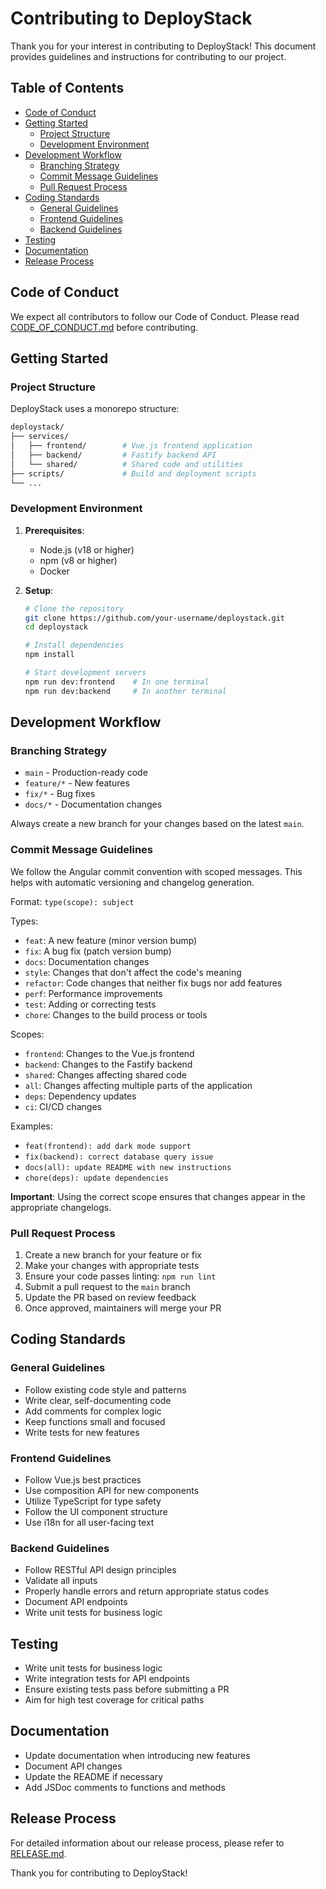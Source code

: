 # Contributing to DeployStack

Thank you for your interest in contributing to DeployStack! This document provides guidelines and instructions for contributing to our project.

## Table of Contents

- [Code of Conduct](#code-of-conduct)
- [Getting Started](#getting-started)
  - [Project Structure](#project-structure)
  - [Development Environment](#development-environment)
- [Development Workflow](#development-workflow)
  - [Branching Strategy](#branching-strategy)
  - [Commit Message Guidelines](#commit-message-guidelines)
  - [Pull Request Process](#pull-request-process)
- [Coding Standards](#coding-standards)
  - [General Guidelines](#general-guidelines)
  - [Frontend Guidelines](#frontend-guidelines)
  - [Backend Guidelines](#backend-guidelines)
- [Testing](#testing)
- [Documentation](#documentation)
- [Release Process](#release-process)

## Code of Conduct

We expect all contributors to follow our Code of Conduct. Please read [CODE_OF_CONDUCT.md](CODE_OF_CONDUCT.md) before contributing.

## Getting Started

### Project Structure

DeployStack uses a monorepo structure:

```bash
deploystack/
├── services/
│   ├── frontend/        # Vue.js frontend application
│   ├── backend/         # Fastify backend API
│   └── shared/          # Shared code and utilities
├── scripts/             # Build and deployment scripts
└── ...
```

### Development Environment

1. **Prerequisites**:

   - Node.js (v18 or higher)
   - npm (v8 or higher)
   - Docker

2. **Setup**:

   ```bash
   # Clone the repository
   git clone https://github.com/your-username/deploystack.git
   cd deploystack

   # Install dependencies
   npm install

   # Start development servers
   npm run dev:frontend    # In one terminal
   npm run dev:backend     # In another terminal
   ```

## Development Workflow

### Branching Strategy

- `main` - Production-ready code
- `feature/*` - New features
- `fix/*` - Bug fixes
- `docs/*` - Documentation changes

Always create a new branch for your changes based on the latest `main`.

### Commit Message Guidelines

We follow the Angular commit convention with scoped messages. This helps with automatic versioning and changelog generation.

Format: `type(scope): subject`

Types:

- `feat`: A new feature (minor version bump)
- `fix`: A bug fix (patch version bump)
- `docs`: Documentation changes
- `style`: Changes that don't affect the code's meaning
- `refactor`: Code changes that neither fix bugs nor add features
- `perf`: Performance improvements
- `test`: Adding or correcting tests
- `chore`: Changes to the build process or tools

Scopes:

- `frontend`: Changes to the Vue.js frontend
- `backend`: Changes to the Fastify backend
- `shared`: Changes affecting shared code
- `all`: Changes affecting multiple parts of the application
- `deps`: Dependency updates
- `ci`: CI/CD changes

Examples:

- `feat(frontend): add dark mode support`
- `fix(backend): correct database query issue`
- `docs(all): update README with new instructions`
- `chore(deps): update dependencies`

**Important**: Using the correct scope ensures that changes appear in the appropriate changelogs.

### Pull Request Process

1. Create a new branch for your feature or fix
2. Make your changes with appropriate tests
3. Ensure your code passes linting: `npm run lint`
4. Submit a pull request to the `main` branch
5. Update the PR based on review feedback
6. Once approved, maintainers will merge your PR

## Coding Standards

### General Guidelines

- Follow existing code style and patterns
- Write clear, self-documenting code
- Add comments for complex logic
- Keep functions small and focused
- Write tests for new features

### Frontend Guidelines

- Follow Vue.js best practices
- Use composition API for new components
- Utilize TypeScript for type safety
- Follow the UI component structure
- Use i18n for all user-facing text

### Backend Guidelines

- Follow RESTful API design principles
- Validate all inputs
- Properly handle errors and return appropriate status codes
- Document API endpoints
- Write unit tests for business logic

## Testing

- Write unit tests for business logic
- Write integration tests for API endpoints
- Ensure existing tests pass before submitting a PR
- Aim for high test coverage for critical paths

## Documentation

- Update documentation when introducing new features
- Document API changes
- Update the README if necessary
- Add JSDoc comments to functions and methods

## Release Process

For detailed information about our release process, please refer to [RELEASE.md](RELEASE.md).

Thank you for contributing to DeployStack!
